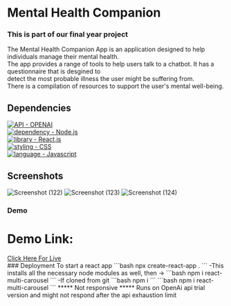 # Mental Health Companion
### This is part of our final year project
The Mental Health Companion App is an application designed to help individuals manage their mental health.<br>
The app provides a range of tools to help users talk to a chatbot. It has a questionnaire that is desgined to <br>
detect the most probable illness the user might be suffering from.<br>
There is a compilation of resources to support the user's mental well-being.
## Dependencies
[![API - OPENAI](https://img.shields.io/badge/Node.js-%235174EA?style=for-the-badge&logo=nodedotjs&logoColor=white)](https://nodejs.org/en/)<br>
[![dependency - Node.js](https://img.shields.io/badge/openai-%23EA5178?style=for-the-badge&logo=OPENAI-API&logoColor=white)](//beta.openai.com/overview)<br>
[![library - React.js](https://img.shields.io/badge/React-20232A?style=for-the-badge&logo=react&logoColor=61DAFB)](https://reactjs.org/) <br>
[![styling - CSS](https://img.shields.io/badge/CSS3-%23D8F32E?style=for-the-badge&logo=css3&logoColor=white)](https://web.dev/learn/css/)<br>
[![language - Javascript](https://img.shields.io/badge/JavaScript-323330?style=for-the-badge&logo=javascript&logoColor=F7DF1E)](https://www.javascript.com/)<br>
## Screenshots
![Screenshot (122)](https://github.com/shortlisted159/BTP/assets/64829176/9703ad30-17bf-4036-88f7-566ebc8d1747)
![Screenshot (123)](https://github.com/shortlisted159/BTP/assets/64829176/cb9262e1-7552-4384-b54f-be9a571e3c11)
![Screenshot (124)](https://github.com/shortlisted159/BTP/assets/64829176/9a186e79-0b67-40a3-8f28-cdf6551e6542)
### Demo
<h1>Demo Link:</h1><a href ="/">Click Here For Live</a>
<br/>
### Deployment
To start a react app
```bash
npx create-react-app .
```
-This installs all the necessary node modules as well, then ->
```bash
npm i react-multi-carousel
```
-If cloned from git
```bash
npm i
```
```bash
npm i react-multi-carousel
```
***** Not responsive
***** Runs on OpenAi api trial version and might not respond after the api exhaustion limit

